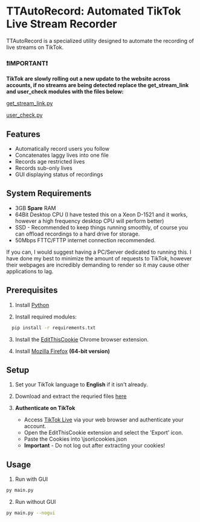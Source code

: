 
# TTAutoRecord: Automated TikTok Live Stream Recorder

TTAutoRecord is a specialized utility designed to automate the recording of live streams on TikTok. 

### ❗IMPORTANT❗
**TikTok are slowly rolling out a new update to the website across accounts, if no streams are being detected replace the get_stream_link and user_check modules with the files below:**

[get_stream_link.py](https://github.com/Coombaa/TTAutoRecord/blob/4.1.3-livepageupdate/modules/get_stream_link.py)

[user_check.py](https://github.com/Coombaa/TTAutoRecord/blob/4.1.3-livepageupdate/modules/user_check.py)

## Features

- Automatically record users you follow
- Concatenates laggy lives into one file
- Records age restricted lives
- Records sub-only lives
- GUI displaying status of recordings

## System Requirements

- 3GB **Spare** RAM
- 64Bit Desktop CPU (I have tested this on a Xeon D-1521 and it works, however a high frequency desktop CPU will perform better)
- SSD - Recommended to keep things running smoothly, of course you can offload recordings to a hard drive for storage.
- 50Mbps FTTC/FTTP internet connection recommended.

If you can, I would suggest having a PC/Server dedicated to running this. I have done my best to minimize the amount of requests to TikTok, however their webpages are incredibly demanding to render so it may cause other applications to lag.

## Prerequisites

1. Install [Python](https://www.python.org/downloads/)

3. Install required modules:

```bash
  pip install -r requirements.txt
```

3. Install the [EditThisCookie](https://chrome.google.com/webstore/detail/editthiscookie/fngmhnnpilhplaeedifhccceomclgfbg)  Chrome browser extension.

4. Install [Mozilla Firefox](https://www.mozilla.org/en-GB/firefox/browsers/windows-64-bit/) **(64-bit version)**
## Setup
1. Set your TikTok language to **English** if it isn't already.

2. Download and extract the requried files [here](https://github.com/Coombaa/TTAutoRecord/releases/download/v4.1.2/TTAutoRecord-4.1.2.zip)

3. **Authenticate on TikTok**
   - Access [TikTok Live](https://www.tiktok.com/live) via your web browser and authenticate your account.
   - Open the EditThisCookie extension and select the 'Export' icon.
   - Paste the Cookies into \json\cookies.json
   - **Important** - Do not log out after extracting your cookies!
    
## Usage

1. Run with GUI
```bash
py main.py
```
2. Run without GUI
```bash
py main.py --nogui
```
